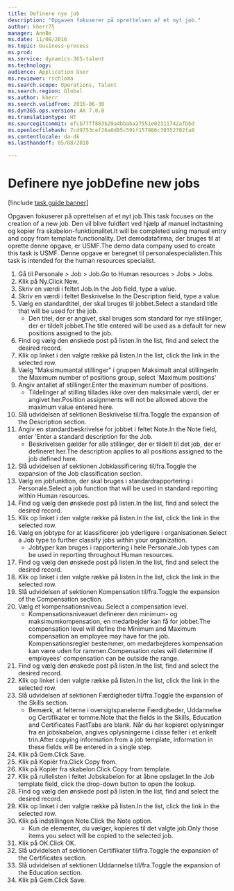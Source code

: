 ```yaml
--- 
title: Definere nye job
description: "Opgaven fokuserer på oprettelsen af et nyt job."
author: kherr75
manager: AnnBe
ms.date: 11/08/2016
ms.topic: business-process
ms.prod: 
ms.service: dynamics-365-talent
ms.technology: 
audience: Application User
ms.reviewer: rschloma
ms.search.scope: Operations, Talent
ms.search.region: Global
ms.author: kherr
ms.search.validFrom: 2016-06-30
ms.dyn365.ops.version: AX 7.0.0
ms.translationtype: HT
ms.sourcegitcommit: efcb77ff883b29a4bbaba27551e02311742afbbd
ms.openlocfilehash: 7cd9753cef26a0d85c591f157986c30352702fa0
ms.contentlocale: da-dk
ms.lasthandoff: 05/08/2018

---
```

# <a name="define-new-jobs"></a><span data-ttu-id="01aed-103">Definere nye job</span><span class="sxs-lookup"><span data-stu-id="01aed-103">Define new jobs</span></span>

[!include [task guide banner](../../includes/task-guide-banner.md)]

<span data-ttu-id="01aed-104">Opgaven fokuserer på oprettelsen af et nyt job.</span><span class="sxs-lookup"><span data-stu-id="01aed-104">This task focuses on the creation of a new job.</span></span> <span data-ttu-id="01aed-105">Den vil blive fuldført ved hjælp af manuel indtastning og kopier fra skabelon-funktionalitet.</span><span class="sxs-lookup"><span data-stu-id="01aed-105">It will be completed using manual entry and copy from template functionality.</span></span> <span data-ttu-id="01aed-106">Det demodatafirma, der bruges til at oprette denne opgave, er USMF.</span><span class="sxs-lookup"><span data-stu-id="01aed-106">The demo data company used to create this task is USMF.</span></span> <span data-ttu-id="01aed-107">Denne opgave er beregnet til personalespecialisten.</span><span class="sxs-lookup"><span data-stu-id="01aed-107">This task is intended for the human resources specialist.</span></span>

1. <span data-ttu-id="01aed-108">Gå til Personale > Job > Job.</span><span class="sxs-lookup"><span data-stu-id="01aed-108">Go to Human resources > Jobs > Jobs.</span></span>
2. <span data-ttu-id="01aed-109">Klik på Ny.</span><span class="sxs-lookup"><span data-stu-id="01aed-109">Click New.</span></span>
3. <span data-ttu-id="01aed-110">Skriv en værdi i feltet Job.</span><span class="sxs-lookup"><span data-stu-id="01aed-110">In the Job field, type a value.</span></span>
4. <span data-ttu-id="01aed-111">Skriv en værdi i feltet Beskrivelse.</span><span class="sxs-lookup"><span data-stu-id="01aed-111">In the Description field, type a value.</span></span>
5. <span data-ttu-id="01aed-112">Vælg en standardtitel, der skal bruges til jobbet.</span><span class="sxs-lookup"><span data-stu-id="01aed-112">Select a standard title that will be used for the job.</span></span> 
    * <span data-ttu-id="01aed-113">Den titel, der er angivet, skal bruges som standard for nye stillinger, der er tildelt jobbet.</span><span class="sxs-lookup"><span data-stu-id="01aed-113">The title entered will be used as a default for new positions assigned to the job.</span></span>  
6. <span data-ttu-id="01aed-114">Find og vælg den ønskede post på listen.</span><span class="sxs-lookup"><span data-stu-id="01aed-114">In the list, find and select the desired record.</span></span>
7. <span data-ttu-id="01aed-115">Klik op linket i den valgte række på listen.</span><span class="sxs-lookup"><span data-stu-id="01aed-115">In the list, click the link in the selected row.</span></span>
8. <span data-ttu-id="01aed-116">Vælg "Maksimumantal stillinger" i gruppen Maksimalt antal stillinger</span><span class="sxs-lookup"><span data-stu-id="01aed-116">In the Maximum number of positions group, select 'Maximum positions'</span></span>
9. <span data-ttu-id="01aed-117">Angiv antallet af stillinger.</span><span class="sxs-lookup"><span data-stu-id="01aed-117">Enter the maximum number of positions.</span></span> 
    * <span data-ttu-id="01aed-118">Tildelinger af stilling tillades ikke over den maksimale værdi, der er angivet her.</span><span class="sxs-lookup"><span data-stu-id="01aed-118">Position assignments will not be allowed above the maximum value entered here.</span></span>  
10. <span data-ttu-id="01aed-119">Slå udvidelsen af sektionen Beskrivelse til/fra.</span><span class="sxs-lookup"><span data-stu-id="01aed-119">Toggle the expansion of the Description section.</span></span>
11. <span data-ttu-id="01aed-120">Angiv en standardbeskrivelse for jobbet i feltet Note.</span><span class="sxs-lookup"><span data-stu-id="01aed-120">In the Note field, enter 'Enter a standard description for the Job.</span></span>
    * <span data-ttu-id="01aed-121">Beskrivelsen gælder for alle stillinger, der er tildelt til det job, der er defineret her.</span><span class="sxs-lookup"><span data-stu-id="01aed-121">The description applies to all positions assigned to the job defined here.</span></span>  
12. <span data-ttu-id="01aed-122">Slå udvidelsen af sektionen Jobklassificering til/fra.</span><span class="sxs-lookup"><span data-stu-id="01aed-122">Toggle the expansion of the Job classification section.</span></span>
13. <span data-ttu-id="01aed-123">Vælg en jobfunktion, der skal bruges i standardrapportering i Personale.</span><span class="sxs-lookup"><span data-stu-id="01aed-123">Select a job function that will be used in standard reporting within Human resources.</span></span>
14. <span data-ttu-id="01aed-124">Find og vælg den ønskede post på listen.</span><span class="sxs-lookup"><span data-stu-id="01aed-124">In the list, find and select the desired record.</span></span>
15. <span data-ttu-id="01aed-125">Klik op linket i den valgte række på listen.</span><span class="sxs-lookup"><span data-stu-id="01aed-125">In the list, click the link in the selected row.</span></span>
16. <span data-ttu-id="01aed-126">Vælg en jobtype for at klassificerer job yderligere i organisationen.</span><span class="sxs-lookup"><span data-stu-id="01aed-126">Select a Job type to further classify jobs within your organization.</span></span> 
    * <span data-ttu-id="01aed-127">Jobtyper kan bruges i rapportering i hele Personale.</span><span class="sxs-lookup"><span data-stu-id="01aed-127">Job types can be used in reporting throughout Human resources.</span></span>  
17. <span data-ttu-id="01aed-128">Find og vælg den ønskede post på listen.</span><span class="sxs-lookup"><span data-stu-id="01aed-128">In the list, find and select the desired record.</span></span>
18. <span data-ttu-id="01aed-129">Klik op linket i den valgte række på listen.</span><span class="sxs-lookup"><span data-stu-id="01aed-129">In the list, click the link in the selected row.</span></span>
19. <span data-ttu-id="01aed-130">Slå udvidelsen af sektionen Kompensation til/fra.</span><span class="sxs-lookup"><span data-stu-id="01aed-130">Toggle the expansion of the Compensation section.</span></span>
20. <span data-ttu-id="01aed-131">Vælg et kompensationsniveau.</span><span class="sxs-lookup"><span data-stu-id="01aed-131">Select a compensation level.</span></span>
    * <span data-ttu-id="01aed-132">Kompensationsniveauet definerer den minimum- og maksimumkompensation, en medarbejder kan få for jobbet.</span><span class="sxs-lookup"><span data-stu-id="01aed-132">The compensation level will define the Minimum and Maximum compensation an employee may have for the job.</span></span> <span data-ttu-id="01aed-133">Kompensationsregler bestemmer, om medarbejderes kompensation kan være uden for rammen.</span><span class="sxs-lookup"><span data-stu-id="01aed-133">Compensation rules will determine if employees' compensation can be outside the range.</span></span>  
21. <span data-ttu-id="01aed-134">Find og vælg den ønskede post på listen.</span><span class="sxs-lookup"><span data-stu-id="01aed-134">In the list, find and select the desired record.</span></span>
22. <span data-ttu-id="01aed-135">Klik op linket i den valgte række på listen.</span><span class="sxs-lookup"><span data-stu-id="01aed-135">In the list, click the link in the selected row.</span></span>
23. <span data-ttu-id="01aed-136">Slå udvidelsen af sektionen Færdigheder til/fra.</span><span class="sxs-lookup"><span data-stu-id="01aed-136">Toggle the expansion of the Skills section.</span></span>
    * <span data-ttu-id="01aed-137">Bemærk, at felterne i oversigtspanelerne Færdigheder, Uddannelse og Certifikater er tomme.</span><span class="sxs-lookup"><span data-stu-id="01aed-137">Note that the fields in the Skills, Education and Certificates FastTabs are blank.</span></span> <span data-ttu-id="01aed-138">Når du har kopieret oplysninger fra en jobskabelon, angives oplysningerne i disse felter i et enkelt trin.</span><span class="sxs-lookup"><span data-stu-id="01aed-138">After copying information from a job template, information in these fields will be entered in a single step.</span></span>   
24. <span data-ttu-id="01aed-139">Klik på Gem.</span><span class="sxs-lookup"><span data-stu-id="01aed-139">Click Save.</span></span>
25. <span data-ttu-id="01aed-140">Klik på Kopiér fra.</span><span class="sxs-lookup"><span data-stu-id="01aed-140">Click Copy from.</span></span>
26. <span data-ttu-id="01aed-141">Klik på Kopiér fra skabelon.</span><span class="sxs-lookup"><span data-stu-id="01aed-141">Click Copy from template.</span></span>
27. <span data-ttu-id="01aed-142">Klik på rullelisten i feltet Jobskabelon for at åbne opslaget.</span><span class="sxs-lookup"><span data-stu-id="01aed-142">In the Job template field, click the drop-down button to open the lookup.</span></span>
28. <span data-ttu-id="01aed-143">Find og vælg den ønskede post på listen.</span><span class="sxs-lookup"><span data-stu-id="01aed-143">In the list, find and select the desired record.</span></span>
29. <span data-ttu-id="01aed-144">Klik op linket i den valgte række på listen.</span><span class="sxs-lookup"><span data-stu-id="01aed-144">In the list, click the link in the selected row.</span></span>
30. <span data-ttu-id="01aed-145">Klik på indstillingen Note.</span><span class="sxs-lookup"><span data-stu-id="01aed-145">Click the Note option.</span></span>
    * <span data-ttu-id="01aed-146">Kun de elementer, du vælger, kopieres til det valgte job.</span><span class="sxs-lookup"><span data-stu-id="01aed-146">Only those items you select will be copied to the selected job.</span></span>    
31. <span data-ttu-id="01aed-147">Klik på OK.</span><span class="sxs-lookup"><span data-stu-id="01aed-147">Click OK.</span></span>
32. <span data-ttu-id="01aed-148">Slå udvidelsen af sektionen Certifikater til/fra.</span><span class="sxs-lookup"><span data-stu-id="01aed-148">Toggle the expansion of the Certificates section.</span></span>
33. <span data-ttu-id="01aed-149">Slå udvidelsen af sektionen Uddannelse til/fra.</span><span class="sxs-lookup"><span data-stu-id="01aed-149">Toggle the expansion of the Education section.</span></span>
34. <span data-ttu-id="01aed-150">Klik på Gem.</span><span class="sxs-lookup"><span data-stu-id="01aed-150">Click Save.</span></span>


